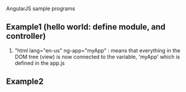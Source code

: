 AngularJS sample programs

Example1 (hello world: define module, and controller)
--------
1. "html lang="en-us" ng-app="myApp" : means that everything in the DOM tree (view) is now connected to the variable, 'myApp'  which is defined in the app.js

Example2
--------